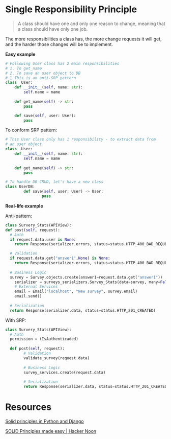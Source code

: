 # Single Responsibility Principle

> A class should have one and only one reason to change, meaning that a class should have only one job.

The more responsibilities a class has, the more change requests it will get, and the harder those changes will be to implement.

**Easy example**

```python
# Following User class has 2 main responsibilities
# 1. To get_name
# 2. To save an user object to DB
# 🚧 This is an anti-SRP pattern
class  User:
    def __init__(self, name: str):
        self.name = name
    
    def get_name(self) -> str:
        pass

    def save(self, user: User):
        pass
```

To conform SRP pattern:

```python
# This User class only has 1 responsibility - to extract data from 
# an user object
class  User:
    def __init__(self, name: str):
        self.name = name
    
    def get_name(self) -> str:
        pass

# To handle DB CRUD, let's have a new class
class UserDB:
		def save(self, user: User) -> User:
				pass
```

**Real-life example**

Anti-pattern:

```python
class Survery_Stats(APIView):
def post(self, request):
  # Auth
  if request.data.user is None:
    return Response(serializer.errors, status=status.HTTP_400_BAD_REQUEST)

  # Validation
  if request.data.get("answer1",None) is None:
    return Response(serializer.errors, status=status.HTTP_400_BAD_REQUEST)
  
  # Business Logic    
  survey = Survey.objects.create(answer1=request.data.get("answer1"))
    serializer = surveys_serializers.Survey_Stats(data=survey, many=False)
    # External Services
    email = Email("localhost", "New survey", survey.email)
    email.send()
    
  # Serialization
  return Response(serializer.data, status=status.HTTP_201_CREATED)
```

With SRP:

```python
class Survery_Stats(APIView):
  # Auth
  permission = (IsAuthenticaded)
  
  def post(self, request):
		# Validation
		validate_survey(request.data)
	
		# Business Logic    
		survey_services.create(request.data)
			
		# Serialization
		return Response(serializer.data, status=status.HTTP_201_CREATED)
```

# Resources

[Solid principles in Python and Django](https://www.designmycodes.com/examples/solid-principles-python-django.html)

[SOLID Principles made easy | Hacker Noon](https://hackernoon.com/solid-principles-made-easy-67b1246bcdf)